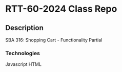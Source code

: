 # RTT-60-2024 Class Repo

## Description
SBA 316: 
Shopping Cart - Functionality Partial

### Technologies
Javascript
HTML